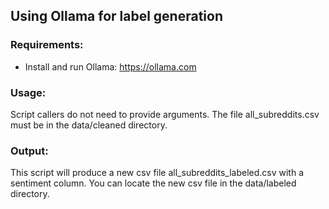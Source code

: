 ## Using Ollama for label generation

### Requirements:
- Install and run Ollama: https://ollama.com

### Usage:
Script callers do not need to provide arguments. The file all_subreddits.csv must be in the data/cleaned directory.

### Output:
This script will produce a new csv file all_subreddits_labeled.csv with a sentiment column. You can locate the new csv file in the data/labeled directory.

